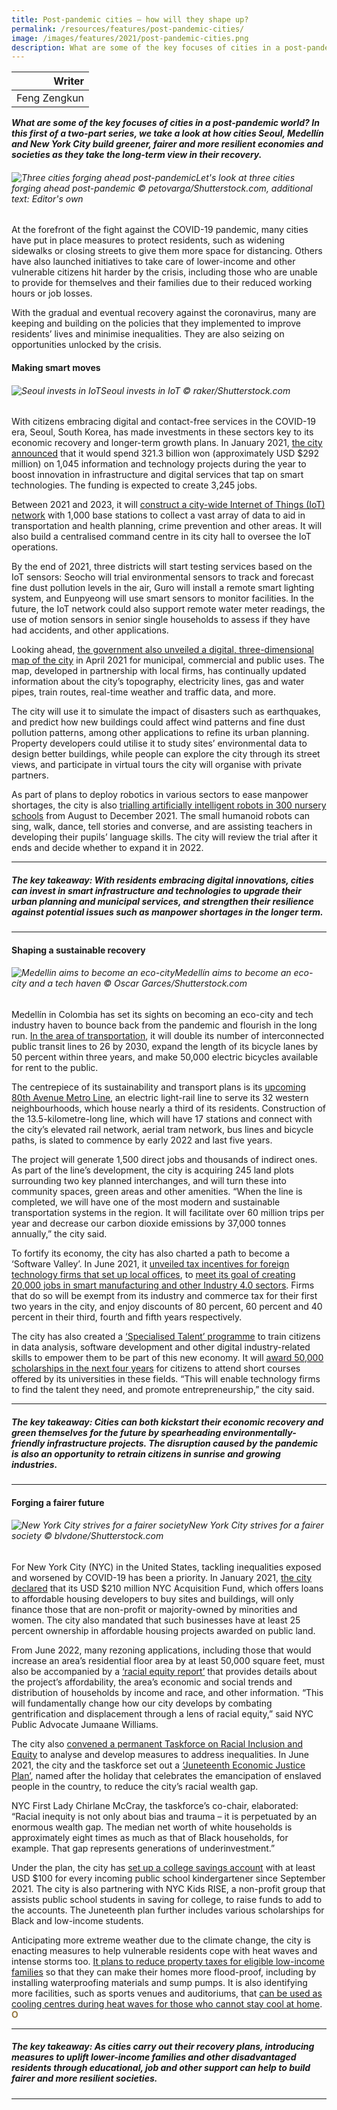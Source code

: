 ```yaml
---
title: Post-pandemic cities — how will they shape up? 
permalink: /resources/features/post-pandemic-cities/
image: /images/features/2021/post-pandemic-cities.png
description: What are some of the key focuses of cities in a post-pandemic world? In this first of a two-part series, we take a look at how cities Seoul, Medellín and New York City build greener, fairer and more resilient economies and societies as they take the long-term view in their recovery.
---
```


| Writer |
|---:|
| Feng Zengkun |

***What are some of the key focuses of cities in a post-pandemic world? In this first of a two-part series, we take a look at how cities Seoul, Medellín and New York City build greener, fairer and more resilient economies and societies as they take the long-term view in their recovery.***

###### ![Three cities forging ahead post-pandemic](/images/features/2021/post-pandemic-cities.png/)*Let's look at three cities forging ahead post-pandemic © petovarga/Shutterstock.com, additional text: Editor's own*

At the forefront of the fight against the COVID-19 pandemic, many cities have put in place measures to protect residents, such as widening sidewalks or closing streets to give them more space for distancing. Others have also launched initiatives to take care of lower-income and other vulnerable citizens hit harder by the crisis, including those who are unable to provide for themselves and their families due to their reduced working hours or job losses. 

With the gradual and eventual recovery against the coronavirus, many are keeping and building on the policies that they implemented to improve residents’ lives and minimise inequalities. They are also seizing on opportunities unlocked by the crisis. 

#### **Making smart moves**

###### ![Seoul invests in IoT](/images/features/2021/seoul-iot.jpg/)*Seoul invests in IoT © raker/Shutterstock.com*

With citizens embracing digital and contact-free services in the COVID-19 era, Seoul, South Korea, has made investments in these sectors key to its economic recovery and longer-term growth plans. In January 2021, [the city announced](http://english.seoul.go.kr/seoul-to-inject-321-3-bil-into-information-and-technology-innovation-in-covid-19-era/?cp=8&cat=46) that it would spend 321.3 billion won (approximately USD $292 million) on 1,045 information and technology projects during the year to boost innovation in infrastructure and digital services that tap on smart technologies. The funding is expected to create 3,245 jobs. 

Between 2021 and 2023, it will [construct a city-wide Internet of Things (IoT) network](http://english.seoul.go.kr/seoul-to-build-public-iot-network-throughout-seoul-by-2023/) with 1,000 base stations to collect a vast array of data to aid in transportation and health planning, crime prevention and other areas. It will also build a centralised command centre in its city hall to oversee the IoT operations. 

By the end of 2021, three districts will start testing services based on the IoT sensors: Seocho will trial environmental sensors to track and forecast fine dust pollution levels in the air, Guro will install a remote smart lighting system, and Eunpyeong will use smart sensors to monitor facilities. In the future, the IoT network could also support remote water meter readings, the use of motion sensors in senior single households to assess if they have had accidents, and other applications. 

Looking ahead, [the government also unveiled a digital, three-dimensional map of the city](https://bit.ly/2YnVGmb) in April 2021 for municipal, commercial and public uses. The map, developed in partnership with local firms, has continually updated information about the city’s topography, electricity lines, gas and water pipes, train routes, real-time weather and traffic data, and more. 

The city will use it to simulate the impact of disasters such as earthquakes, and predict how new buildings could affect wind patterns and fine dust pollution patterns, among other applications to refine its urban planning. Property developers could utilise it to study sites’ environmental data to design better buildings, while people can explore the city through its street views, and participate in virtual tours the city will organise with private partners. 

As part of plans to deploy robotics in various sectors to ease manpower shortages, the city is also [trialling artificially intelligent robots in 300 nursery schools](http://english.seoul.go.kr/seoul-to-introduce-ai-robots-at-300-nursery-schools/?cat=46) from August to December 2021. The small humanoid robots can sing, walk, dance, tell stories and converse, and are assisting teachers in developing their pupils’ language skills. The city will review the trial after it ends and decide whether to expand it in 2022. 

---

##### ***The key takeaway:** With residents embracing digital innovations, cities can invest in smart infrastructure and technologies to upgrade their urban planning and municipal services, and strengthen their resilience against potential issues such as manpower shortages in the longer term.*

---

#### **Shaping a sustainable recovery**

###### ![Medellin aims to become an eco-city](/images/features/2021/medellin-river-park-2021.jpg/)*Medellín aims to become an eco-city and a tech haven © Oscar Garces/Shutterstock.com*

Medellín in Colombia has set its sights on becoming an eco-city and tech industry haven to bounce back from the pandemic and flourish in the long run. [In the area of transportation](https://www.cntraveler.com/story/how-medellin-plans-to-become-south-americas-first-eco-city), it will double its number of interconnected public transit lines to 26 by 2030, expand the length of its bicycle lanes by 50 percent within three years, and make 50,000 electric bicycles available for rent to the public. 

The centrepiece of its sustainability and transport plans is its [upcoming 80th Avenue Metro Line](https://link.acimedellin.org/en/an-integral-transformation-will-take-place-in-medellin-with-the-80th-ave-metro/), an electric light-rail line to serve its 32 western neighbourhoods, which house nearly a third of its residents. Construction of the 13.5-kilometre-long line, which will have 17 stations and connect with the city’s elevated rail network, aerial tram network, bus lines and bicycle paths, is slated to commence by early 2022 and last five years. 

The project will generate 1,500 direct jobs and thousands of indirect ones. As part of the line’s development, the city is acquiring 245 land plots surrounding two key planned interchanges, and will turn these into community spaces, green areas and other amenities. “When the line is completed, we will have one of the most modern and sustainable transportation systems in the region. It will facilitate over 60 million trips per year and decrease our carbon dioxide emissions by 37,000 tonnes annually,” the city said. 

To fortify its economy, the city has also charted a path to become a ‘Software Valley’. In June 2021, it [unveiled tax incentives for foreign technology firms that set up local offices](https://www.acimedellin.org/medellin-announces-economic-reactivation-plan-with-benefits-for-foreign-investment/?lang=en), to [meet its goal of creating 20,000 jobs in smart manufacturing and other Industry 4.0 sectors](https://www.acimedellin.org/medellin-presented-results-of-economic-reactivation-to-mayors-of-the-world-in-the-c40-network/?lang=en). Firms that do so will be exempt from its industry and commerce tax for their first two years in the city, and enjoy discounts of 80 percent, 60 percent and 40 percent in their third, fourth and fifth years respectively. 

The city has also created a [‘Specialised Talent’ programme](https://sapiencia.gov.co/talento-especializado/#1605842170920-b6100d0c-a917) to train citizens in data analysis, software development and other digital industry-related skills to empower them to be part of this new economy. It will [award 50,000 scholarships in the next four years](https://link.acimedellin.org/en/training-digital-talent-key-to-the-innovation-ecosystem/) for citizens to attend short courses offered by its universities in these fields. “This will enable technology firms to find the talent they need, and promote entrepreneurship,” the city said.  

---

##### ***The key takeaway:** Cities can both kickstart their economic recovery and green themselves for the future by spearheading environmentally-friendly infrastructure projects. The disruption caused by the pandemic is also an opportunity to retrain citizens in sunrise and growing industries.*

---

#### **Forging a fairer future**

###### ![New York City strives for a fairer society](/images/features/2021/nyc-equality.jpg/)*New York City strives for a fairer society © blvdone/Shutterstock.com*

For New York City (NYC) in the United States, tackling inequalities exposed and worsened by COVID-19 has been a priority. In January 2021, [the city declared](https://www1.nyc.gov/site/hpd/news/003-21/mayor-de-blasio-taskforce-racial-equity-inclusion-join-nyc-acquisition-fund-announce#/0) that its USD $210 million NYC Acquisition Fund, which offers loans to affordable housing developers to buy sites and buildings, will only finance those that are non-profit or majority-owned by minorities and women. The city also mandated that such businesses have at least 25 percent ownership in affordable housing projects awarded on public land. 

From June 2022, many rezoning applications, including those that would increase an area’s residential floor area by at least 50,000 square feet, must also be accompanied by a [‘racial equity report’](https://therealdeal.com/2021/06/17/rezonings-will-require-racial-equity-report-next-year/) that provides details about the project’s affordability, the area’s economic and social trends and distribution of households by income and race, and other information. “This will fundamentally change how our city develops by combating gentrification and displacement through a lens of racial equity,” said NYC Public Advocate Jumaane Williams.

The city also [convened a permanent Taskforce on Racial Inclusion and Equity](https://www1.nyc.gov/site/trie/about/about.page) to analyse and develop measures to address inequalities. In June 2021, the city and the taskforce set out a [‘Juneteenth Economic Justice Plan’](https://www1.nyc.gov/office-of-the-mayor/news/442-21/recovery-all-us-mayor-de-blasio-taskforce-racial-inclusion-equity-announce), named after the holiday that celebrates the emancipation of enslaved people in the country, to reduce the city’s racial wealth gap. 

NYC First Lady Chirlane McCray, the taskforce’s co-chair, elaborated: “Racial inequity is not only about bias and trauma – it is perpetuated by an enormous wealth gap. The median net worth of white households is approximately eight times as much as that of Black households, for example. That gap represents generations of underinvestment.”

Under the plan, the city has [set up a college savings account](https://infohub.nyced.org/in-our-schools/programs/nyc-kids-rise-save-for-college-program) with at least USD $100 for every incoming public school kindergartener since September 2021. The city is also partnering with NYC Kids RISE, a non-profit group that assists public school students in saving for college, to raise funds to add to the accounts. The Juneteenth plan further includes various scholarships for Black and low-income students. 

Anticipating more extreme weather due to the climate change, the city is enacting measures to help vulnerable residents cope with heat waves and intense storms too. [It plans to reduce property taxes for eligible low-income families](https://www1.nyc.gov/office-of-the-mayor/news/651-21/mayor-de-blasio-landmark-new-blueprint-combat-extreme-weather) so that they can make their homes more flood-proof, including by installing waterproofing materials and sump pumps. It is also identifying more facilities, such as sports venues and auditoriums, that [can be used as cooling centres during heat waves for those who cannot stay cool at home](https://www1.nyc.gov/office-of-the-mayor/news/350-20/mayor-de-blasio-covid-19-heat-wave-plan-protect-vulnerable-new-yorkers). **<font color="#967942">O</font>**

---

##### ***The key takeaway:** As cities carry out their recovery plans, introducing measures to uplift lower-income families and other disadvantaged residents through educational, job and other support can help to build fairer and more resilient societies.* 

---
